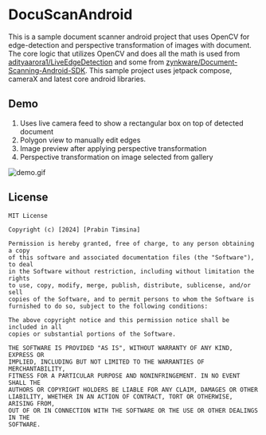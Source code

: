 # DocuScanAndroid

This is a sample document scanner android project that uses OpenCV for edge-detection and
perspective transformation of images with document. The core logic that utilizes OpenCV and does all
the math is used
from [adityaarora1/LiveEdgeDetection](https://github.com/adityaarora1/LiveEdgeDetection) and
some
from [zynkware/Document-Scanning-Android-SDK](https://github.com/zynkware/Document-Scanning-Android-SDK/tree/master).
This sample project uses jetpack compose, cameraX and latest core android libraries.

## Demo

1. Uses live camera feed to show a rectangular box on top of detected document
2. Polygon view to manually edit edges
3. Image preview after applying perspective transformation
4. Perspective transformation on image selected from gallery

![demo.gif](./assets/demo.gif)

## License

```
MIT License

Copyright (c) [2024] [Prabin Timsina]

Permission is hereby granted, free of charge, to any person obtaining a copy
of this software and associated documentation files (the "Software"), to deal
in the Software without restriction, including without limitation the rights
to use, copy, modify, merge, publish, distribute, sublicense, and/or sell
copies of the Software, and to permit persons to whom the Software is
furnished to do so, subject to the following conditions:

The above copyright notice and this permission notice shall be included in all
copies or substantial portions of the Software.

THE SOFTWARE IS PROVIDED "AS IS", WITHOUT WARRANTY OF ANY KIND, EXPRESS OR
IMPLIED, INCLUDING BUT NOT LIMITED TO THE WARRANTIES OF MERCHANTABILITY,
FITNESS FOR A PARTICULAR PURPOSE AND NONINFRINGEMENT. IN NO EVENT SHALL THE
AUTHORS OR COPYRIGHT HOLDERS BE LIABLE FOR ANY CLAIM, DAMAGES OR OTHER
LIABILITY, WHETHER IN AN ACTION OF CONTRACT, TORT OR OTHERWISE, ARISING FROM,
OUT OF OR IN CONNECTION WITH THE SOFTWARE OR THE USE OR OTHER DEALINGS IN THE
SOFTWARE.
```